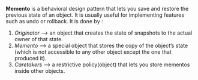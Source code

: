 **Memento** is a behavioral design pattern that lets you save and restore the previous state of an object. It is usually useful for implementing features such as undo or rollback. 
It is done by : 
1. *Originator* --> an object that creates the state of snapshots to the actual owner of that state.
2. *Memento* --> a special object that stores the copy of the object’s state (which is not accessible to any other object except the one that produced it).
3. *Caretakers* --> a restrictive policy(object) that lets you store mementos inside other objects.
